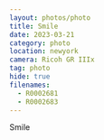 ```yaml
---
layout: photos/photo
title: Smile
date: 2023-03-21
category: photo
location: newyork
camera: Ricoh GR IIIx
tag: photo
hide: true
filenames:
  - R0002681
  - R0002683
---
```


Smile
